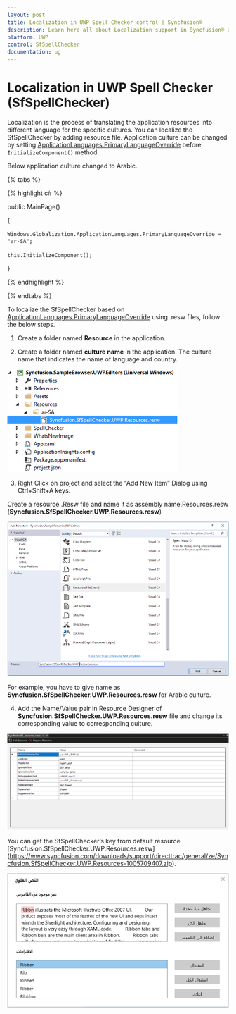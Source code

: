 ```yaml
---
layout: post
title: Localization in UWP Spell Checker control | Syncfusion®
description: Learn here all about Localization support in Syncfusion® UWP Spell Checker (SfSpellChecker) control and more.
platform: UWP
control: SfSpellChecker
documentation: ug
---
```


# Localization in UWP Spell Checker (SfSpellChecker)

Localization is the process of translating the application resources into different language for the specific cultures. You can localize the SfSpellChecker by adding resource file. Application culture can be changed by setting [ApplicationLanguages.PrimaryLanguageOverride](https://msdn.microsoft.com/de-de/library/windows/apps/windows.globalization.applicationlanguages.primarylanguageoverride.aspx) before `InitializeComponent()` method.
 
Below application culture changed to Arabic.

{% tabs %}

{% highlight c# %}

public MainPage()

{

    Windows.Globalization.ApplicationLanguages.PrimaryLanguageOverride = "ar-SA";

    this.InitializeComponent();
} 

{% endhighlight %}

{% endtabs %}

To localize the SfSpellChecker based on [ApplicationLanguages.PrimaryLanguageOverride](https://msdn.microsoft.com/de-de/library/windows/apps/windows.globalization.applicationlanguages.primarylanguageoverride.aspx) using .resw files, follow the below steps.
 
1. Create a folder named **Resource** in the application.

2. Create a folder named **culture name** in the application. The culture name that indicates the name of language and country.

![localizationimg1](localization-images/localizationimg1.png)

3. Right Click on project and select the “Add New Item” Dialog using Ctrl+Shift+A keys.

Create a resource .Resw file and name it as assembly name.Resources.resw (**Syncfusion.SfSpellChecker.UWP.Resources.resw**)
 
![localizationimg2](localization-images/localizationimg2.png)

For example, you have to give name as **Syncfusion.SfSpellChecker.UWP.Resources.resw** for Arabic culture.

4. Add the Name/Value pair in Resource Designer of **Syncfusion.SfSpellChecker.UWP.Resources.resw** file and change its corresponding value to corresponding culture.
 
![Localizationimg3](localization-images/Localizationimg3.png)

You can get the SfSpellChecker’s key from default resource  [Syncfusion.SfSpellChecker.UWP.Resources.resw]
(https://www.syncfusion.com/downloads/support/directtrac/general/ze/Syncfusion.SfSpellChecker.UWP.Resources-1005709407.zip).

![localizationimg4](localization-images/localizationimg4.png)
